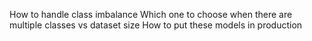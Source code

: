 How to handle class imbalance
Which one to choose when there are multiple classes vs dataset size
How to put these models in production
